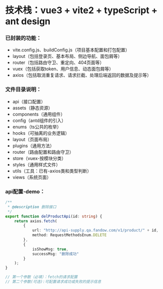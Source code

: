# 技术栈：vue3 + vite2 + typeScript + ant design

### 已封装的功能：

- vite.config.js、buildConfig.js（项目基本配置和打包配置）
- layout（包括登录页、基本布局、侧边导航、面包屑等）
- router（包括路由守卫、重定向、404页面等）
- vuex（包括获取token、用户信息、动态面包屑等）
- axios（包括取消重复请求、请求拦截、处理后端返回的数据及提示等）

### 文件目录说明：

- api（接口配置）
- assets（静态资源）
- components（通用组件）
- config（antd组件的引入）
- enums（ts公共的枚举）
- hooks（可抽离的业务逻辑）
- layout（页面布局）
- plugins（通用方法）
- router（路由配置和路由守卫）
- store（vuex-按模块分类）
- styles（通用样式文件）
- utils（工具：已有-axios类和类型判断）
- views（系统页面）

### api配置-demo：



```ts
/**
 * @description 删除接口
 */
export function delProductApi(id: string) {
	return axios.fetch(
		{
			url: "http://api-supply.qa.fandow.com/v1/product/" + id,
			method: RequestMethodsEnum.DELETE
		},
		{
			isShowMsg: true,
			successMsg: "删除成功"
		}
	);
}

// 第一个参数（必填）：fetch的请求配置
// 第二个参数(可选):可配置请求成功或失败的提示信息

```
